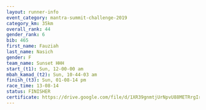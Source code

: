 ```yaml
---
layout: runner-info 
event_category: mantra-summit-challenge-2019 
category_km: 35km 
overall_rank: 44
gender_rank: 6
bib: 465
first_name: Fauziah
last_name: Nasich
gender: F
team_name: Sunset HHH
start_(t1): Sun, 12-00-00 am
mbah_kamad_(t2): Sun, 10-44-03 am
finish_(t3): Sun, 01-08-14 pm
race_time: 13-08-14
status: FINISHER
certificate: https://drive.google.com/file/d/1XR39gnmtjUrNpvU88METRrgIrIoHN8js/view?usp=sharing
---
```

